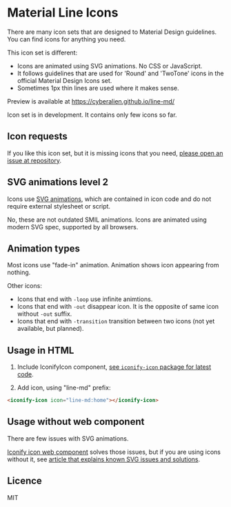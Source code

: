 # Material Line Icons

There are many icon sets that are designed to Material Design guidelines. You can find icons for anything you need.

This icon set is different:

-   Icons are animated using SVG animations. No CSS or JavaScript.
-   It follows guidelines that are used for 'Round' and 'TwoTone' icons in the official Material Design Icons set.
-   Sometimes 1px thin lines are used where it makes sense.

Preview is available at https://cyberalien.github.io/line-md/

Icon set is in development. It contains only few icons so far.

## Icon requests

If you like this icon set, but it is missing icons that you need, [please open an issue at repository](https://github.com/cyberalien/line-md/issues).

## SVG animations level 2

Icons use [SVG animations](https://svgwg.org/specs/animations/), which are contained in icon code and do not require external stylesheet or script.

No, these are not outdated SMIL animations. Icons are animated using modern SVG spec, supported by all browsers.

## Animation types

Most icons use "fade-in" animation. Animation shows icon appearing from nothing.

Other icons:
- Icons that end with `-loop` use infinite animtions.
- Icons that end with `-out` disappear icon. It is the opposite of same icon without `-out` suffix.
- Icons that end with `-transition` transition between two icons (not yet available, but planned).

## Usage in HTML

1. Include IconifyIcon component, [see `iconify-icon` package for latest code](https://www.npmjs.com/package/iconify-icon).

2. Add icon, using "line-md" prefix:

```html
<iconify-icon icon="line-md:home"></iconify-icon>
```

## Usage without web component

There are few issues with SVG animations.

[Iconify icon web component](https://docs.iconify.design/iconify-icon/) solves those issues, but if you are using icons without it, see [article that explains known SVG issues and solutions](https://docs.iconify.design/articles/svg-animation-issues/).

## Licence

MIT
